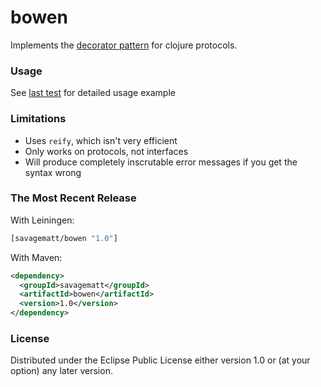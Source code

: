 # bowen

Implements the [decorator pattern](http://en.wikipedia.org/wiki/Decorator_pattern) for clojure protocols.

### Usage

See [last test](test/bowen/core_test.clj) for detailed usage example

### Limitations

+ Uses `reify`, which isn't very efficient
+ Only works on protocols, not interfaces
+ Will produce completely inscrutable error messages if you get the syntax wrong


### The Most Recent Release

With Leiningen:

``` clj
[savagematt/bowen "1.0"]
```

With Maven:

``` xml
<dependency>
  <groupId>savagematt</groupId>
  <artifactId>bowen</artifactId>
  <version>1.0</version>
</dependency>
```

### License

Distributed under the Eclipse Public License either version 1.0 or (at
your option) any later version.

